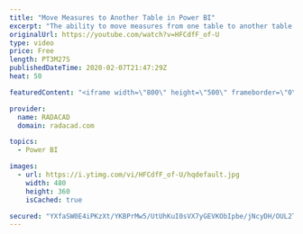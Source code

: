 ```yaml
---
title: "Move Measures to Another Table in Power BI"
excerpt: "The ability to move measures from one table to another table exists in Power BI, However, the process is not familiar for many users. Through my consulting and training work I have explained it to many of my clients. The process is simple and much better than re-creating the measure again and deleting"
originalUrl: https://youtube.com/watch?v=HFCdfF_of-U
type: video
price: Free
length: PT3M27S
publishedDateTime: 2020-02-07T21:47:29Z
heat: 50

featuredContent: "<iframe width=\"800\" height=\"500\" frameborder=\"0\" src=\"https://www.youtube.com/embed/HFCdfF_of-U\" allow=\"accelerometer; autoplay; encrypted-media; gyroscope; picture-in-picture\" allowfullscreen></iframe>"

provider:
  name: RADACAD
  domain: radacad.com

topics:
  - Power BI

images:
  - url: https://i.ytimg.com/vi/HFCdfF_of-U/hqdefault.jpg
    width: 480
    height: 360
    isCached: true

secured: "YXfaSW0E4iPKzXt/YKBPrMw5/UtUhKuI0sVX7yGEVKObIpbe/jNcyDH/OUL2T0GITu/fyvqw/LbhUtIM1gcgQX8nbAg6Z8WxxLj/oTdbRKAo6VQL53hEh4Aro3e/E5MK3rua7ABiu1KUr/uIofH+x7mmDR56URy/7bRTzPU+bFOCdWPsbVp/ekWTl4tRguPCuheKZp4unB2OFLqCKgZ9nuhJzHSLJmNgXj+yJWIb05l9q92Q9yL3e/DCkumDEsdNeR9Z3C+tMVqfAsMOkmxNTZNlwfFQGZlhkSBSiXtXJExeOpYGEEY3lB/ub2zFX1d6m/fV07IdbYEq3yhpkUX3Rm9nzDtdTwahH8MgzDBHoSVCTLPYw2p34zsLBHuZRKs6aC++5lccqMzzdA6phDfOVRJdKyKigmoE3mI44I8vrOk=;HiqKXhyIOsOU1v/md9lggw=="
---
```


